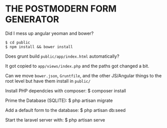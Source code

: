 # THE POSTMODERN FORM GENERATOR

Did I mess up angular yeoman and bower? 

    $ cd public
    $ npm install && bower install

Does grunt build `public/app/index.html` automatically?

It got copied to `app/views/index.php` and the paths got changed a bit. 

Can we move `bower.json`, `Gruntfile`, and the other JS/Angular things to the root level but have them install in `public/`

Install PHP dependcies with composer:
    $ composer install

Prime the Database (SQLITE):
    $ php artisan migrate

Add a default form to the database:
    $ php artisan db:seed

Start the laravel server with: 
    $ php artisan serve


